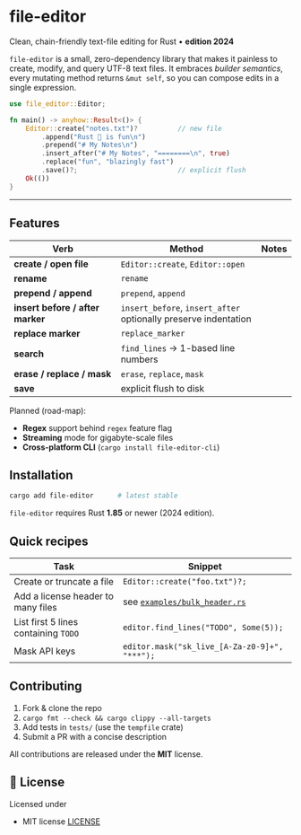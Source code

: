 # file-editor

Clean, chain-friendly text-file editing for Rust • **edition 2024**

`file-editor` is a small, zero-dependency library that makes it painless to create,
modify, and query UTF-8 text files.  It embraces *builder semantics*, every mutating
method returns `&mut self`, so you can compose edits in a single expression.

```rust
use file_editor::Editor;

fn main() -> anyhow::Result<()> {
    Editor::create("notes.txt")?          // new file
        .append("Rust 🦀 is fun\n")
        .prepend("# My Notes\n")
        .insert_after("# My Notes", "========\n", true)
        .replace("fun", "blazingly fast")
        .save()?;                         // explicit flush
    Ok(())
}
```

---

## Features

| Verb | Method | Notes |
|------|--------|-------|
| **create / open file** | `Editor::create`, `Editor::open` |
| **rename** | `rename` |
| **prepend / append** | `prepend`, `append` |
| **insert before / after marker** | `insert_before`, `insert_after` <br>optionally preserve indentation |
| **replace marker** | `replace_marker` |
| **search** | `find_lines` → 1-based line numbers |
| **erase / replace / mask** | `erase`, `replace`, `mask` |
| **save** | explicit flush to disk |

Planned (road-map):

* **Regex** support behind `regex` feature flag  
* **Streaming** mode for gigabyte-scale files  
* **Cross-platform CLI** (`cargo install file-editor-cli`)  

## Installation

```bash
cargo add file-editor      # latest stable
```

`file-editor` requires Rust **1.85** or newer (2024 edition).

## Quick recipes

| Task | Snippet |
|------|---------|
| Create or truncate a file | `Editor::create("foo.txt")?;` |
| Add a license header to many files | see [`examples/bulk_header.rs`](examples/bulk_header.rs) |
| List first 5 lines containing `TODO` | `editor.find_lines("TODO", Some(5));` |
| Mask API keys | `editor.mask("sk_live_[A-Za-z0-9]+", "***");` |

## Contributing

1. Fork & clone the repo  
2. `cargo fmt --check && cargo clippy --all-targets`  
3. Add tests in `tests/` (use the `tempfile` crate)  
4. Submit a PR with a concise description

All contributions are released under the **MIT** license.

## 📄  License

Licensed under

* MIT license [LICENSE](LICENSE)
